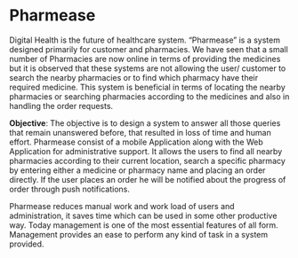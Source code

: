 # Pharmease
Digital Health is the future of healthcare system. “Pharmease” is a system designed primarily for customer and pharmacies. We have seen that a small number of Pharmacies are now online in terms of providing the medicines but it is observed that these systems are not allowing the user/ customer to search the nearby pharmacies or to find which pharmacy have their required medicine. This system is beneficial in terms of locating the nearby pharmacies or searching pharmacies according to the medicines and also in handling the order requests. 

**Objective**:
The objective is to design a system to answer all those queries that remain unanswered before, that resulted in loss of time and human effort. Pharmease consist of a mobile Application along with the Web Application for administrative support. It allows the users to find all nearby pharmacies according to their current location, search a specific pharmacy by entering either a medicine or pharmacy name and placing an order directly. If the user places an order he will be notified about the progress of order through push notifications.

Pharmease reduces manual work and work load of users and administration, it saves time which can be used in some other productive way. Today management is one of the most essential features of all form. Management provides an ease to perform any kind of task in a system provided.
